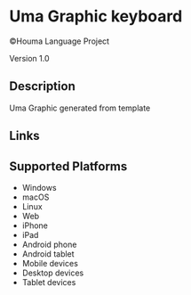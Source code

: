 Uma Graphic keyboard
==============

©Houma Language Project

Version 1.0

Description
-----------

Uma Graphic generated from template

Links
-----

Supported Platforms
-------------------
 * Windows
 * macOS
 * Linux
 * Web
 * iPhone
 * iPad
 * Android phone
 * Android tablet
 * Mobile devices
 * Desktop devices
 * Tablet devices

